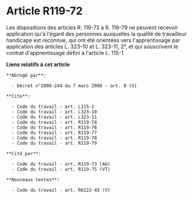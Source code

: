 # Article R119-72

Les dispositions des articles R. 119-73 à R. 119-79 ne peuvent recevoir application qu'à l'égard des personnes auxquelles la
qualité de travailleur handicapé est reconnue, qui ont été orientées vers l'apprentissage par application des articles L.
323-10 et L. 323-11, 2°, et qui souscrivent le contrat d'apprentissage défini à l'article L. 115-1.

**Liens relatifs à cet article**

	**Abrogé par**:

	  - Décret n°2008-244 du 7 mars 2008 - art. 9 (V)

	**Cite**:

	  - Code du travail - art. L115-1
	  - Code du travail - art. L323-10
	  - Code du travail - art. L323-11
	  - Code du travail - art. R119-74
	  - Code du travail - art. R119-76
	  - Code du travail - art. R119-77
	  - Code du travail - art. R119-78
	  - Code du travail - art. R119-79

	**Cité par**:

	  - Code du travail - art. R119-73 (Ab)
	  - Code du travail - art. R119-75 (VT)

	**Nouveaux textes**:

	  - Code du travail - art. R6222-45 (V)
